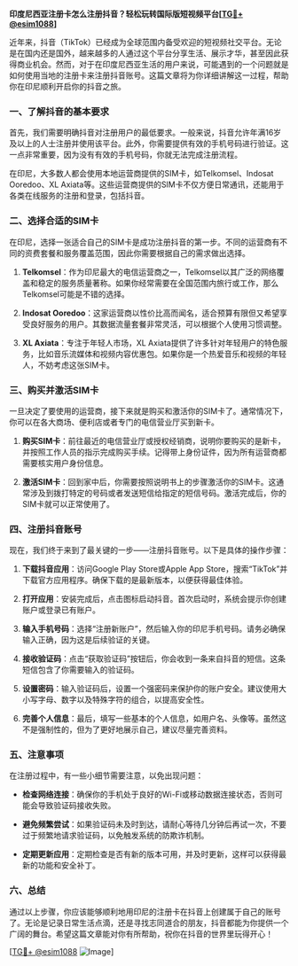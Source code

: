 **印度尼西亚注册卡怎么注册抖音？轻松玩转国际版短视频平台[[TG💪+ @esim1088](https://t.me/s/esim1088)]**

近年来，抖音（TikTok）已经成为全球范围内备受欢迎的短视频社交平台。无论是在国内还是国外，越来越多的人通过这个平台分享生活、展示才华，甚至因此获得商业机会。然而，对于在印度尼西亚生活的用户来说，可能遇到的一个问题就是如何使用当地的注册卡来注册抖音账号。这篇文章将为你详细讲解这一过程，帮助你在印尼顺利开启你的抖音之旅。

### 一、了解抖音的基本要求

首先，我们需要明确抖音对注册用户的最低要求。一般来说，抖音允许年满16岁及以上的人士注册并使用该平台。此外，你需要提供有效的手机号码进行验证。这一点非常重要，因为没有有效的手机号码，你就无法完成注册流程。

在印尼，大多数人都会使用本地运营商提供的SIM卡，如Telkomsel、Indosat Ooredoo、XL Axiata等。这些运营商提供的SIM卡不仅方便日常通讯，还能用于各类在线服务的注册和登录，包括抖音。

### 二、选择合适的SIM卡

在印尼，选择一张适合自己的SIM卡是成功注册抖音的第一步。不同的运营商有不同的资费套餐和服务覆盖范围，因此你需要根据自己的需求做出选择。

1. **Telkomsel**：作为印尼最大的电信运营商之一，Telkomsel以其广泛的网络覆盖和稳定的服务质量著称。如果你经常需要在全国范围内旅行或工作，那么Telkomsel可能是不错的选择。
   
2. **Indosat Ooredoo**：这家运营商以性价比高而闻名，适合预算有限但又希望享受良好服务的用户。其数据流量套餐非常灵活，可以根据个人使用习惯调整。

3. **XL Axiata**：专注于年轻人市场，XL Axiata提供了许多针对年轻用户的特色服务，比如音乐流媒体和视频内容优惠包。如果你是一个热爱音乐和视频的年轻人，不妨考虑这张SIM卡。

### 三、购买并激活SIM卡

一旦决定了要使用的运营商，接下来就是购买和激活你的SIM卡了。通常情况下，你可以在各大商场、便利店或者专门的电信营业厅买到新卡。

1. **购买SIM卡**：前往最近的电信营业厅或授权经销商，说明你要购买的是新卡，并按照工作人员的指示完成购买手续。记得带上身份证件，因为所有运营商都需要核实用户身份信息。

2. **激活SIM卡**：回到家中后，你需要按照说明书上的步骤激活你的SIM卡。这通常涉及到拨打特定的号码或者发送短信给指定的短信号码。激活完成后，你的SIM卡就可以正常使用了。

### 四、注册抖音账号

现在，我们终于来到了最关键的一步——注册抖音账号。以下是具体的操作步骤：

1. **下载抖音应用**：访问Google Play Store或Apple App Store，搜索“TikTok”并下载官方应用程序。确保下载的是最新版本，以便获得最佳体验。

2. **打开应用**：安装完成后，点击图标启动抖音。首次启动时，系统会提示你创建账户或登录已有账户。

3. **输入手机号码**：选择“注册新账户”，然后输入你的印尼手机号码。请务必确保输入正确，因为这是后续验证的关键。

4. **接收验证码**：点击“获取验证码”按钮后，你会收到一条来自抖音的短信。这条短信包含了你需要输入的验证码。

5. **设置密码**：输入验证码后，设置一个强密码来保护你的账户安全。建议使用大小写字母、数字以及特殊字符的组合，以提高安全性。

6. **完善个人信息**：最后，填写一些基本的个人信息，如用户名、头像等。虽然这不是强制性的，但为了更好地展示自己，建议尽量完善资料。

### 五、注意事项

在注册过程中，有一些小细节需要注意，以免出现问题：

- **检查网络连接**：确保你的手机处于良好的Wi-Fi或移动数据连接状态，否则可能会导致验证码接收失败。
  
- **避免频繁尝试**：如果验证码未及时到达，请耐心等待几分钟后再试一次，不要过于频繁地请求验证码，以免触发系统的防欺诈机制。

- **定期更新应用**：定期检查是否有新的版本可用，并及时更新，这样可以获得最新的功能和安全补丁。

### 六、总结

通过以上步骤，你应该能够顺利地用印尼的注册卡在抖音上创建属于自己的账号了。无论是记录日常生活点滴，还是寻找志同道合的朋友，抖音都能为你提供一个广阔的舞台。希望这篇文章能对你有所帮助，祝你在抖音的世界里玩得开心！

[[TG💪+ @esim1088](https://t.me/s/esim1088) ![Image](https://i.postimg.cc/4NQfJmqS/Snipaste-2025-05-13-00-14-12.png)]